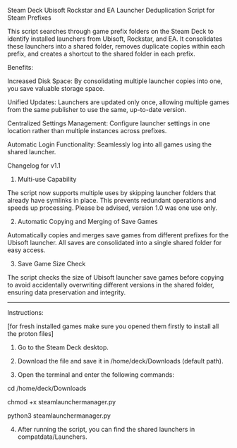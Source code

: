 Steam Deck Ubisoft Rockstar and EA Launcher Deduplication Script for Steam Prefixes

This script searches through game prefix folders on the Steam Deck to identify installed launchers from Ubisoft, Rockstar, and EA. It consolidates these launchers into a shared folder, removes duplicate copies within each prefix, and creates a shortcut to the shared folder in each prefix.

Benefits:

Increased Disk Space: By consolidating multiple launcher copies into one, you save valuable storage space.

Unified Updates: Launchers are updated only once, allowing multiple games from the same publisher to use the same, up-to-date version.

Centralized Settings Management: Configure launcher settings in one location rather than multiple instances across prefixes.

Automatic Login Functionality: Seamlessly log into all games using the shared launcher.

Changelog for v1.1

1. Multi-use Capability

The script now supports multiple uses by skipping launcher folders that already have symlinks in place. This prevents redundant operations and speeds up processing. Please be advised, version 1.0 was one use only.

2. Automatic Copying and Merging of Save Games

Automatically copies and merges save games from different prefixes for the Ubisoft launcher. All saves are consolidated into a single shared folder for easy access.

3. Save Game Size Check

The script checks the size of Ubisoft launcher save games before copying to avoid accidentally overwriting different versions in the shared folder, ensuring data preservation and integrity.

---

Instructions:

[for fresh installed games make sure you opened them firstly to install all the proton files]

1. Go to the Steam Deck desktop.

2. Download the file and save it in /home/deck/Downloads (default path).

3. Open the terminal and enter the following commands:

cd /home/deck/Downloads

chmod +x steamlaunchermanager.py

python3 steamlaunchermanager.py

4. After running the script, you can find the shared launchers in compatdata/Launchers.



